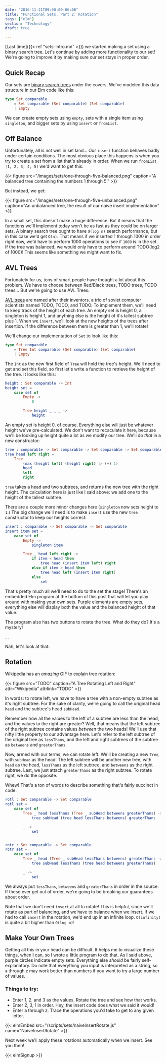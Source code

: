 ```yaml
---
date: "2016-11-21T09:00:00-06:00"
title: "Functional Sets, Part 2: Rotation"
tags: ["elm"]
section: "Technology"
draft: true

---
```


[Last time]({{< ref "sets-intro.md" >}}) we started making a set using a binary search tree.
Let's continue by adding more functionality to our set!
We're going to improve it by making sure our set stays in proper order.

<!--more-->

## Quick Recap

Our sets are [binary search trees](https://en.wikipedia.org/wiki/Binary_search_tree) under the covers.
We've modeled this data structure in our Elm code like this:

```elm
type Set comparable
    = Set comparable (Set comparable) (Set comparable)
    | Empty
```

We can create empty sets using `empty`, sets with a single item using `singleton`, and bigger sets by using `insert` or `fromList`.

## Off Balance

Unfortunately, all is not well in set land&hellip;
Our `insert` function behaves badly under certain conditions.
The most obvious place this happens is when you try to create a set from a list that's already in order.
When we run `fromList [1, 2, 3, 4, 5]` we'd want to get this:

{{< figure src="/images/sets/one-through-five-balanced.png"
           caption="A balanced tree containing the numbers 1 through 5." >}}
           
But instead, we get:

{{< figure src="/images/sets/one-through-five-unbalanced.png"
           caption="An unbalanced tree, the result of our naive insert implementation" >}}

In a small set, this doesn't make a huge difference.
But it means that the functions we'll implement today won't be as fast as they could be on larger sets.
A binary search tree ought to have `O(log n)` search performance, but in this case we'd get `O(n)`.
That means if we inserted 1 through 1000 in order right now, we'd have to perform 1000 operations to see if `1000` is in the set.
If the tree was balanced, we would only have to perform around TODO(log2 of 1000)!
This seems like something we might want to fix.

## AVL Trees

Fortunately for us, tons of smart people have thought a lot about this problem.
We have to choose between Red/Black trees, TODO trees, TODO trees&hellip;
But we're going to use AVL Trees.

[AVL trees](TODO) are named after their inventors, a trio of soviet computer scientists named TODO, TODO, and TODO.
To implement them, we'll need to keep track of the height of each tree.
An empty set is height 0, a singleton is height 1, and anything else is the height of it's tallest subtree plus 1.
When we `insert`, we'll look at the new heights of the trees after insertion.
If the difference between them is greater than 1, we'll rotate!

We'll change our implementation of `Set` to look like this:

```elm
type Set comparable
    = Tree Int comparable (Set comparable) (Set comparable)
    | Empty
```

The `Int` as the new first field of `Tree` will hold the tree's height.
We'll need to get and set this field, so first let's write a function to retrieve the height of the tree.
It looks like this:

```elm
height : Set comparable -> Int
height set =
    case set of
        Empty ->
            0

        Tree height _ _ _ ->
            height
```

An empty set is height 0, of course.
Everything else will just be whatever height we've pre-calculated.
We don't want to recaculate it here, because we'll be looking up height quite a lot as we modify our tree.
We'll do *that* in a new constructor:

```elm
tree : comparable -> Set comparable -> Set comparable -> Set comparable
tree head left right =
    Tree
        (max (height left) (height right) |> (+) 1)
        head
        left
        right
```

`tree` takes a head and two subtrees, and returns the new tree with the right height.
The calculation here is just like I said above: we add one to the height of the tallest subtree.

There are a couple more minor changes here (`singleton` now sets height to `1`.)
The big change we'll need is to make `insert` use the new `tree` constructor to keep our heights correct:

```elm
insert : comparable -> Set comparable -> Set comparable
insert item set =
    case set of
        Empty ->
            singleton item

        Tree _ head left right ->
            if item < head then
                tree head (insert item left) right
            else if item > head then
                tree head left (insert item right)
            else
                set
```

That's pretty much all we'll need to do to the set the stage!
There's an embedded Elm program at the bottom of this post that will let you play around with making your own sets.
Purple elements are empty sets, everything else will display both the value and the balanced height of that value.

The program also has two buttons to rotate the tree.
What do they do?
It's a mystery!

&hellip;

Nah, let's look at that:

## Rotation

Wikipedia has an *amazing* GIF to explain tree rotation:

{{< figure src="TODO"
           caption="A Tree Rotating Left and Right"
           attr="Wikipedia"
           attrlink="TODO" >}}
           
In words: to rotate left, we have to have a tree with a non-empty subtree as it's right subtree.
For the sake of clarity, we're going to call the original head `head` and the subtree's head `subHead`.

Remember how all the values to the left of a subtree are less than the head, and the values to the right are greater?
Well, that means that the left subtree of the right subtree contains values *between* the two heads!
We'll use that nifty little property to our advantage here.
Let's refer to the left subtree of the original tree as `lessThans`, and the left and right subtrees of the subtree as `betweens` and `greaterThans`.

Now, armed with our terms, we can rotate left.
We'll be creating a new `Tree`, with `subHead` as the head.
The left subtree will be another new tree, with `head` as the head, `lessThans` as the left subtree, and `betweens` as the right subtree.
Last, we just attach `greaterThans` as the right subtree.
To rotate right, we do the opposite.

Whew!
That's a ton of words to describe something that's fairly succinct in code:

```elm
rotl : Set comparable -> Set comparable
rotl set =
    case set of
        Tree _ head lessThans (Tree _ subHead betweens greaterThans) ->
            tree subHead (tree head lessThans betweens) greaterThans

        _ ->
            set


rotr : Set comparable -> Set comparable
rotr set =
    case set of
        Tree _ head (Tree _ subHead lessThans betweens) greaterThans ->
            tree subHead lessThans (tree head betweens greaterThans)

        _ ->
            set
```

We always put `lessThans`, `betweens` and `greaterThans` in order in the source.
If these ever get out of order, we're going to be breaking our guarantees about order.

Note that we don't need `insert` at all to rotate!
This is helpful, since we'll rotate as part of balancing, and we have to balance when we insert.
If we had to call `insert` in the rotation, we'd end up in an infinite loop.
`O(infinity)` is quite a bit higher than `O(log n)`!

## Make Your Own Trees

Getting all this in your head can be difficult.
It helps me to visualize these things, when I can, so I wrote a little program to do that.
As I said above, purple circles indicate empty sets.
Everything else *should* be fairly self-explanatory.
Do note that everything you input is interpreted as a string, so `a` through `z` may work better than numbers if you want to try a large number of values.

### Things to try:

- Enter 1, 2, and 3 as the values.
  Rotate the tree and see how that works.
- Enter 2, 3, 1 in order.
  Hey, the insert code does what we said it would!
- Enter a through z.
  Trace the operations you'd take to get to any given letter.

{{< elmEmbed src="/scripts/sets/naiveInsertRotate.js" name="NaiveInsertRotate" >}}

Next week we'll apply these rotations automatically when we insert.
See you then!

{{< elmSignup >}}
